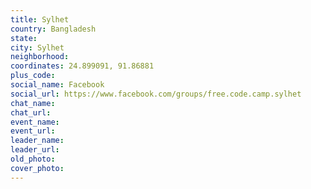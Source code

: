 ```yaml
---
title: Sylhet
country: Bangladesh
state: 
city: Sylhet
neighborhood: 
coordinates: 24.899091, 91.86881
plus_code:
social_name: Facebook
social_url: https://www.facebook.com/groups/free.code.camp.sylhet
chat_name:
chat_url:
event_name:
event_url:
leader_name:
leader_url:
old_photo: 
cover_photo:
---
```

